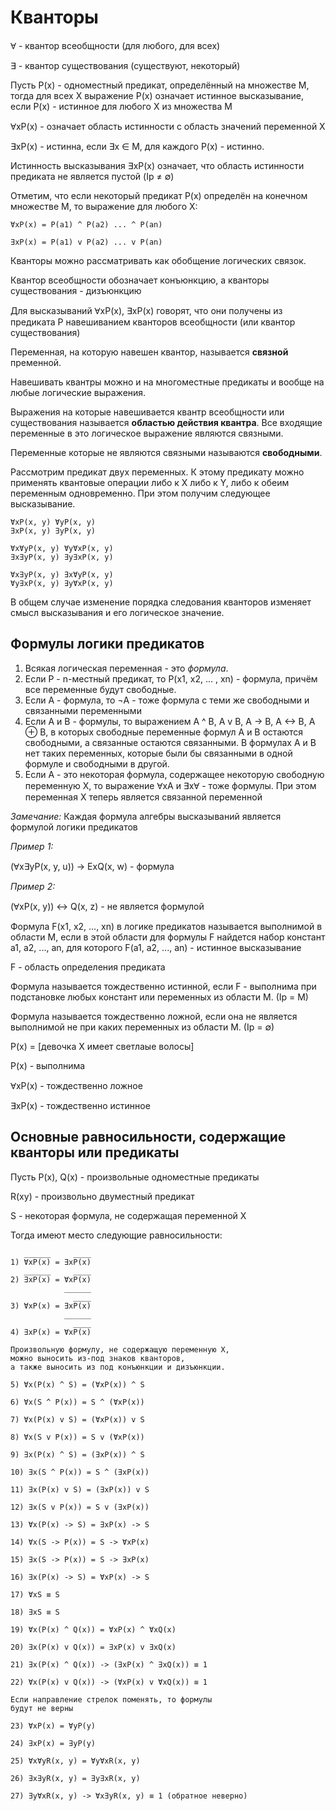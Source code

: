 # Кванторы

Ɐ - квантор всеобщности (для любого, для всех)

∃ - квантор существования (существуют, некоторый)

Пусть P(x) - одноместный предикат, определённый на множестве M, тогда для всех X выражение P(x) означает истинное высказывание, если P(x) - истинное для любого X из множества M

ⱯxP(x) - означает область истинности с область значений переменной X

∃xP(x) - истинна, если ∃x ∈ M, для каждого P(x) - истинно.

Истинность высказывания ∃xP(x) означает, что область истинности предиката не является пустой (Ip ≠ ∅)

Отметим, что если некоторый предикат P(x) определён на конечном множестве M, то выражение для любого X:
```
ⱯxP(x) = P(a1) ^ P(a2) ... ^ P(an)

∃xP(x) = P(a1) v P(a2) ... v P(an)
```

Кванторы можно рассматривать как обобщение логических связок.

Квантор всеобщности обозначает конъюнкцию, а кванторы существования - дизъюнкцию

Для высказываний ⱯxP(x), ∃xP(x) говорят, что они получены из предиката P навешиванием кванторов всеобщности (или квантор существования)

Переменная, на которую навешен квантор, называется **связной** пременной.

Навешивать квантры можно и на многоместные предикаты и вообще на любые логические выражения.

Выражения на которые навешивается квантр всеобщности или существования называется **областью действия квантра**. Все входящие переменные в это логическое выражение являются связными.

Переменные которые не являются связными называются **свободными**.

Рассмотрим предикат двух переменных. К этому предикату можно применять квантовые операции либо к X либо к Y, либо к обеим переменным одновременно. При этом получим следующее высказывание.

```
ⱯxP(x, y) ⱯyP(x, y)
∃xP(x, y) ∃yP(x, y)

ⱯxⱯyP(x, y) ⱯyⱯxP(x, y)
∃x∃yP(x, y) ∃y∃xP(x, y)

Ɐx∃yP(x, y) ∃xⱯyP(x, y)
Ɐy∃xP(x, y) ∃yⱯxP(x, y)
```

В общем случае изменение порядка следования кванторов изменяет смысл высказывания и его логическое значение.

## Формулы логики предикатов

1) Всякая логическая переменная - это _формула_.
2) Если P - n-местный предикат, то P(x1, x2, ... , xn) - формула, причём все переменные будут свободные.
3) Если A - формула, то ¬A - тоже формула с теми же свободными и связанными переменными
4) Если A и B - формулы, то выражением A ^ B, A v B, A -> B, A <-> B, A ⊕ B, в которых свободные переменные формул A и B остаются свободными, а связанные остаются связанными. В формулах A и B нет таких переменных, которые были бы связанными в одной формуле и свободными в другой.
5) Если A - это некоторая формула, содержащее некоторую свободную переменную X, то выражение ⱯxA и ∃xⱯ - тоже формулы. При этом переменная X теперь является связанной переменной

_Замечание:_ Каждая формула алгебры высказываний является формулой логики предикатов

_Пример 1:_

(Ɐx∃yP(x, y, u)) -> ExQ(x, w) - формула

_Пример 2:_

(ⱯxP(x, y)) <-> Q(x, z) - не является формулой

Формула F(x1, x2, ..., xn) в логике предикатов называется выполнимой в области M, если в этой области для формулы F найдется набор констант a1, a2, ..., an, для которого F(a1, a2, ..., an) - истинное высказывание

F - область определения предиката

Формула называется тождественно истинной, если F - выполнима при подстановке любых констант или переменных из области M. (Ip = M)

Формула называется тождественно ложной, если она не является выполнимой не при каких переменных из области M. (Ip = ∅)

P(x) = [девочка X имеет светлаые волосы]

P(x) - выполнима

ⱯxP(x) - тождественно ложное

∃xP(x) - тождественно истинное

## Основные равносильности, содержащие кванторы или предикаты

Пусть P(x), Q(x) - произвольные одноместные предикаты

R(xy) - произвольно двуместный предикат

S - некоторая формула, не содержащая переменной X

Тогда имеют место следующие равносильности:
```
   ______     ____
1) ⱯxP(x) = ∃xP(x)
   ______     ____
2) ∃xP(x) = ⱯxP(x)
            ______
              ____
3) ⱯxP(x) = ∃xP(x)
            ______
              ____
4) ∃xP(x) = ⱯxP(x)

Произвольную формулу, не содержащую переменную X, 
можно выносить из-под знаков кванторов, 
а также выносить из под конъюнкции и дизъюнкции.

5) Ɐx(P(x) ^ S) = (ⱯxP(x)) ^ S

6) Ɐx(S ^ P(x)) = S ^ (ⱯxP(x))

7) Ɐx(P(x) v S) = (ⱯxP(x)) v S

8) Ɐx(S v P(x)) = S v (ⱯxP(x))

9) ∃x(P(x) ^ S) = (∃xP(x)) ^ S

10) ∃x(S ^ P(x)) = S ^ (∃xP(x))

11) ∃x(P(x) v S) = (∃xP(x)) v S

12) ∃x(S v P(x)) = S v (∃xP(x))

13) Ɐx(P(x) -> S) = ∃xP(x) -> S

14) Ɐx(S -> P(x)) = S -> ⱯxP(x) 

15) ∃x(S -> P(x)) = S -> ∃xP(x)

16) ∃x(P(x) -> S) = ⱯxP(x) -> S

17) ⱯxS ≡ S

18) ∃xS ≡ S

19) Ɐx(P(x) ^ Q(x)) = ⱯxP(x) ^ ⱯxQ(x)

20) ∃x(P(x) v Q(x)) = ∃xP(x) v ∃xQ(x)

21) ∃x(P(x) ^ Q(x)) -> (∃xP(x) ^ ∃xQ(x)) ≡ 1

22) Ɐx(P(x) v Q(x)) -> (ⱯxP(x) v ⱯxQ(x)) ≡ 1

Если направление стрелок поменять, то формулы
будут не верны

23) ⱯxP(x) = ⱯyP(y)

24) ∃xP(x) = ∃yP(y)

25) ⱯxⱯyR(x, y) = ⱯyⱯxR(x, y)

26) ∃x∃yR(x, y) = ∃y∃xR(x, y)

27) ∃yⱯxR(x, y) -> Ɐx∃yR(x, y) ≡ 1 (обратное неверно)
```